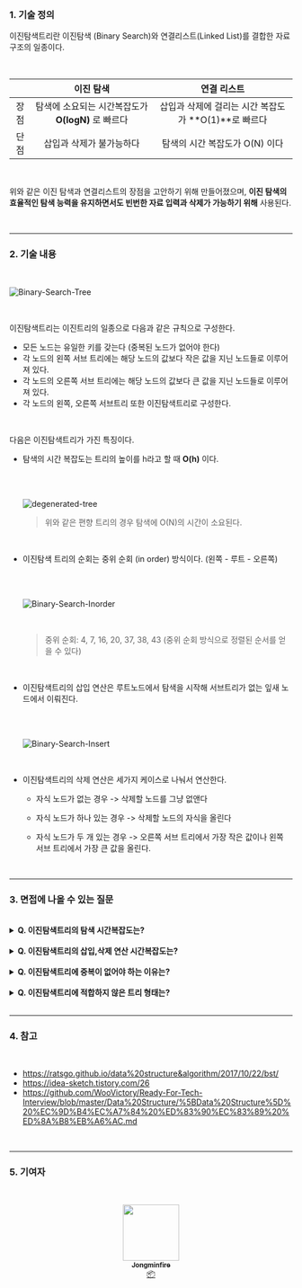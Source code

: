 <br />

### 1. 기술 정의

이진탐색트리란 이진탐색 (Binary Search)와 연결리스트(Linked List)를 결합한 자료구조의 일종이다.

<br />

|      |                     이진 탐색                      |                     연결 리스트                      |
| :--: | :------------------------------------------------: | :--------------------------------------------------: |
| 장점 | 탐색에 소요되는 시간복잡도가 **O(logN)** 로 빠르다 | 삽입과 삭제에 걸리는 시간 복잡도가 **O(1)**로 빠르다 |
| 단점 |              삽입과 삭제가 불가능하다              |            탐색의 시간 복잡도가 O(N) 이다            |

<br />

위와 같은 이진 탐색과 연결리스트의 장점을 고안하기 위해 만들어졌으며, **이진 탐색의 효율적인 탐색 능력을 유지하면서도 빈번한 자료 입력과 삭제가 가능하기 위해** 사용된다.

<br />

---

### 2. 기술 내용

<br />

<p align="center">

![Binary-Search-Tree](/img/Data-Structure/Binary-Search-Tree/Binary-Search-Tree.png)

</p>

<br />

<p>이진탐색트리는 이진트리의 일종으로 다음과 같은 규칙으로 구성한다.</p>

-   모든 노드는 유일한 키를 갖는다 (중복된 노드가 없어야 한다)
-   각 노드의 왼쪽 서브 트리에는 해당 노드의 값보다 작은 값을 지닌 노드들로 이루어져 있다.
-   각 노드의 오른쪽 서브 트리에는 해당 노드의 값보다 큰 값을 지닌 노드들로 이루어져 있다.
-   각 노드의 왼쪽, 오른쪽 서브트리 또한 이진탐색트리로 구성한다.

<br />

<p>다음은 이진탐색트리가 가진 특징이다.</p>

-   탐색의 시간 복잡도는 트리의 높이를 h라고 할 때 **O(h)** 이다.

    <br />
    <br />
    <p align="center">

    ![degenerated-tree](/img/Data-Structure/Binary-Search-Tree/degenerated-tree.png)
    
    </p>

    > 위와 같은 편향 트리의 경우 탐색에 O(N)의 시간이 소요된다.

    <br />

-   이진탐색 트리의 순회는 중위 순회 (in order) 방식이다. (왼쪽 - 루트 - 오른쪽)

    <br />
    <br />
    <p align="center">

    ![Binary-Search-Inorder](/img/Data-Structure/Binary-Search-Tree/Binary-Search-Inorder.png)

    </p>
    <br />

    > 중위 순회: 4, 7, 16, 20, 37, 38, 43 (중위 순회 방식으로 정렬된 순서를 얻을 수 있다)

    <br />

-   이진탐색트리의 삽입 연산은 루트노드에서 탐색을 시작해 서브트리가 없는 잎새 노드에서 이뤄진다.

    <br />
    <br />
    <p align="center">

    ![Binary-Search-Insert](/img/Data-Structure/Binary-Search-Tree/Binary-Search-Insert.png)
    
    </p>
    <br />

-   이진탐색트리의 삭제 연산은 세가지 케이스로 나눠서 연산한다.

    -   자식 노드가 없는 경우 -> 삭제할 노드를 그냥 없앤다

    -   자식 노드가 하나 있는 경우 -> 삭제할 노드의 자식을 올린다

    -   자식 노드가 두 개 있는 경우 -> 오른쪽 서브 트리에서 가장 작은 값이나 왼쪽 서브 트리에서 가장 큰 값을 올린다.

    <br />

---

### 3. 면접에 나올 수 있는 질문

<br />

<details>
<summary><strong> Q. 이진탐색트리의 탐색 시간복잡도는?</strong></summary>
<div markdown="1">
<br/>

> A. 트리의 높이를 h라고 할 때 **O(h)**이다. 노드의 개수 N이 주어졌을 때 균등 트리 일 경우 O(logN) 이며 편향 트리일 경우 최악의 경우 O(N)이다.

</div>
</details>

<br />

<details>
<summary><strong> Q. 이진탐색트리의 삽입,삭제 연산 시간복잡도는?</strong></summary>
<div markdown="1">
<br/>

> A. 이진탐색트리의 삽입과 삭제 연산은 탐색이후 이루어지기 때문에 탐색에 필요한 O(h)이 소요되며 연결리스트를 사용하므로 입력과 삭제에는 O(1)이 사용된다. <br/> <br/> 따라서 총 소요되는 시간 복잡도는 **O(h)**이며 최악의 경우 탐색과 동일하게 O(N)이 소요된다.

</div>
</details>

<br />

<details>
<summary><strong> Q. 이진탐색트리에 중복이 없어야 하는 이유는? </strong></summary>
<div markdown="1">
<br/>

> A. 이진탐색트리는 검색을 목적으로 하는 자료구조이기 때문에 트리에 중복노드를 허용한다면 검색 속도에 영향을 끼칠 수 있기 때문이다.

</div>
</details>

<br />

<details>
<summary><strong> Q. 이진탐색트리에 적합하지 않은 트리 형태는? </strong></summary>
<div markdown="1">
<br/>

> A. 이진탐색트리는 검색,삽입,삭제에 O(h)이 소요되기 때문에 한쪽 방향으로 노드가 집중된 편향트리에서는 효율적이지 않다.

</div>
</details>

<br />

---

### 4. 참고

<br />

-   https://ratsgo.github.io/data%20structure&algorithm/2017/10/22/bst/
-   https://idea-sketch.tistory.com/26
-   https://github.com/WooVictory/Ready-For-Tech-Interview/blob/master/Data%20Structure/%5BData%20Structure%5D%20%EC%9D%B4%EC%A7%84%20%ED%83%90%EC%83%89%20%ED%8A%B8%EB%A6%AC.md

<br />

---

### 5. 기여자

<br />

<p align="center">
	<a href="http://jongminfire.dev">
		<img src="https://avatars.githubusercontent.com/u/51112542?v=4?s=100" width="100px;" alt="" />
		<br />
		<sub>
			<b>Jongminfire</b>
		</sub>
	</a>
	<br />
	<a href="#platform-Jongminfire" title="Packaging/porting to new platform">
		📦
	</a>
</p>
